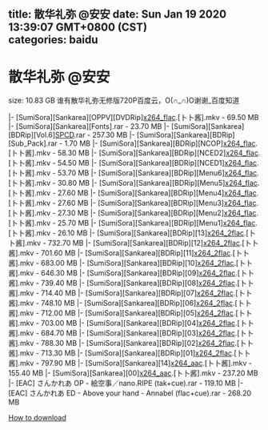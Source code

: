 
title: 散华礼弥 @安安
date: Sun Jan 19 2020 13:39:07 GMT+0800 (CST)    
categories: baidu
---

# 散华礼弥 @安安
size: 10.83 GB
 谁有散华礼弥无修版720P百度云，O(∩_∩)O谢谢_百度知道
 
|- [SumiSora][Sankarea][OPPV][DVDRip][x264_flac](0EFB3200).[卜卜酱].mkv - 69.50 MB
|- [SumiSora][Sankarea][Fonts].rar - 23.70 MB
|- [SumiSora][Sankarea][BDRip][Vol.6][SPCD](flac+cue).rar - 257.30 MB
|- [SumiSora][Sankarea][BDRip][Sub_Pack].rar - 1.70 MB
|- [SumiSora][Sankarea][BDRip][NCOP][x264_flac](C8B3DCCD).[卜卜酱].mkv - 58.30 MB
|- [SumiSora][Sankarea][BDRip][NCED2][x264_flac](5944F177).[卜卜酱].mkv - 54.50 MB
|- [SumiSora][Sankarea][BDRip][NCED1][x264_flac](2CDD5D45).[卜卜酱].mkv - 53.70 MB
|- [SumiSora][Sankarea][BDRip][Menu6][x264_flac](4488E9C0).[卜卜酱].mkv - 30.80 MB
|- [SumiSora][Sankarea][BDRip][Menu5][x264_flac](250D9B9B).[卜卜酱].mkv - 27.60 MB
|- [SumiSora][Sankarea][BDRip][Menu4][x264_flac](B135D3B4).[卜卜酱].mkv - 27.60 MB
|- [SumiSora][Sankarea][BDRip][Menu3][x264_flac](9D824600).[卜卜酱].mkv - 27.30 MB
|- [SumiSora][Sankarea][BDRip][Menu2][x264_flac](51822BF9).[卜卜酱].mkv - 25.70 MB
|- [SumiSora][Sankarea][BDRip][Menu1][x264_flac](48ED840C).[卜卜酱].mkv - 26.10 MB
|- [SumiSora][Sankarea][BDRip][13][x264_2flac](2BD8ED16).[卜卜酱].mkv - 732.70 MB
|- [SumiSora][Sankarea][BDRip][12][x264_2flac](58E222CF).[卜卜酱].mkv - 701.60 MB
|- [SumiSora][Sankarea][BDRip][11][x264_2flac](9702A9AF).[卜卜酱].mkv - 683.00 MB
|- [SumiSora][Sankarea][BDRip][10][x264_2flac](235BFE5E).[卜卜酱].mkv - 646.30 MB
|- [SumiSora][Sankarea][BDRip][09][x264_2flac](D26BFC73).[卜卜酱].mkv - 739.40 MB
|- [SumiSora][Sankarea][BDRip][08][x264_2flac](97D85564).[卜卜酱].mkv - 714.40 MB
|- [SumiSora][Sankarea][BDRip][07][x264_2flac](1287B84D).[卜卜酱].mkv - 748.10 MB
|- [SumiSora][Sankarea][BDRip][06][x264_2flac](A5130336).[卜卜酱].mkv - 712.00 MB
|- [SumiSora][Sankarea][BDRip][05][x264_2flac](AE846707).[卜卜酱].mkv - 703.00 MB
|- [SumiSora][Sankarea][BDRip][04][x264_2flac](B65F3212).[卜卜酱].mkv - 684.70 MB
|- [SumiSora][Sankarea][BDRip][03][x264_2flac](DFA24DA0).[卜卜酱].mkv - 788.30 MB
|- [SumiSora][Sankarea][BDRip][02][x264_2flac](A9CCBA54).[卜卜酱].mkv - 713.30 MB
|- [SumiSora][Sankarea][BDRip][01][x264_2flac](35A2E11A).[卜卜酱].mkv - 797.90 MB
|- [SumiSora][Sankarea][14][x264_aac](501D92FB).[卜卜酱].mkv - 155.40 MB
|- [SumiSora][Sankarea][00][x264_aac](4CF62881).[卜卜酱].mkv - 237.20 MB
|- [EAC] さんかれあ OP - 絵空事／nano.RIPE (tak+cue).rar - 119.10 MB
|- [EAC] さんかれあ ED - Above your hand  - Annabel (flac+cue).rar - 268.20 MB

[How to download](https://bpcam.bemobtrk.com/go/2ceec3aa-1ca2-46d6-b9ff-aaa5c184517c?jno=1940)
